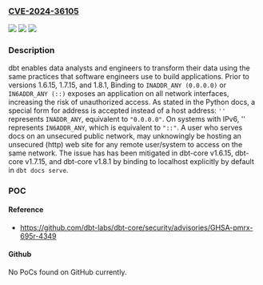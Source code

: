 ### [CVE-2024-36105](https://cve.mitre.org/cgi-bin/cvename.cgi?name=CVE-2024-36105)
![](https://img.shields.io/static/v1?label=Product&message=dbt-core&color=blue)
![](https://img.shields.io/static/v1?label=Version&message=%3D%20%3C%201.6.15%20&color=brighgreen)
![](https://img.shields.io/static/v1?label=Vulnerability&message=CWE-1327%3A%20Binding%20to%20an%20Unrestricted%20IP%20Address&color=brighgreen)

### Description

dbt enables data analysts and engineers to transform their data using the same practices that software engineers use to build applications. Prior to versions 1.6.15, 1.7.15, and 1.8.1, Binding to `INADDR_ANY (0.0.0.0)` or `IN6ADDR_ANY (::)` exposes an application on all network interfaces, increasing the risk of unauthorized access. As stated in the Python docs, a special form for address is accepted instead of a host address: `''` represents `INADDR_ANY`, equivalent to `"0.0.0.0"`. On systems with IPv6, '' represents `IN6ADDR_ANY`, which is equivalent to `"::"`. A user who serves docs on an unsecured public network, may unknowingly be hosting an unsecured (http) web site for any remote user/system to access on the same network. The issue has has been mitigated in dbt-core v1.6.15, dbt-core v1.7.15, and dbt-core v1.8.1 by binding to localhost explicitly by default in `dbt docs serve`.

### POC

#### Reference
- https://github.com/dbt-labs/dbt-core/security/advisories/GHSA-pmrx-695r-4349

#### Github
No PoCs found on GitHub currently.

